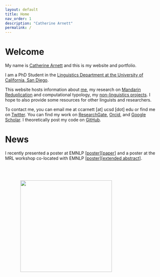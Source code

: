 ```yaml
---
layout: default
title: Home
nav_order: 1
description: "Catherine Arnett"
permalink: /
---
```


# Welcome

My name is [Catherine Arnett](https://catherinearnett.github.io/about) and this is my website and portfolio. 

I am a PhD Student in the [Linguistics Department at the University of California, San Diego](https://linguistics.ucsd.edu/). 

This website hosts information about [me](https://catherinearnett.github.io/about), my research on [Mandarin Reduplication](https://catherinearnett.github.io/research) and computational typology, my [non-linguistics projects](https://catherinearnett.github.io/other). I hope to also provide some resources for other linguists and researchers.


To contact me, you can email me at ccarnett [at] ucsd [dot] edu or find me on [Twitter](https://twitter.com/linguist_cat). You can find my work on [ResearchGate](https://www.researchgate.net/profile/Catherine-Arnett), [Orcid](https://orcid.org/0000-0003-0448-5415), and [Google Scholar](https://scholar.google.com/citations?user=bLS_8RAAAAAJ&hl=en). I theoretically post my code on [GitHub](https://github.com/catherinearnett). 

# News

I recently presented a poster at EMNLP [[poster](https://drive.google.com/file/d/1HHUPe3y2X8dqqxh6NtnV6LPZQgJsrhS-/view?usp=sharing)][[paper](https://aclanthology.org/2023.emnlp-main.227/)] and a poster at the MRL workshop co-located with EMNLP [[poster](https://drive.google.com/file/d/1HHLF2RHIYeFBkHF0jTG-LsxC5QVg8pD-/view?usp=sharing)][[extended abstract](https://arxiv.org/pdf/2310.07929.pdf)]. 

<img src="/assets/images/singapore_poster.jpg" ALIGN="center" width="300" HSPACE="50" VSPACE="50" />

